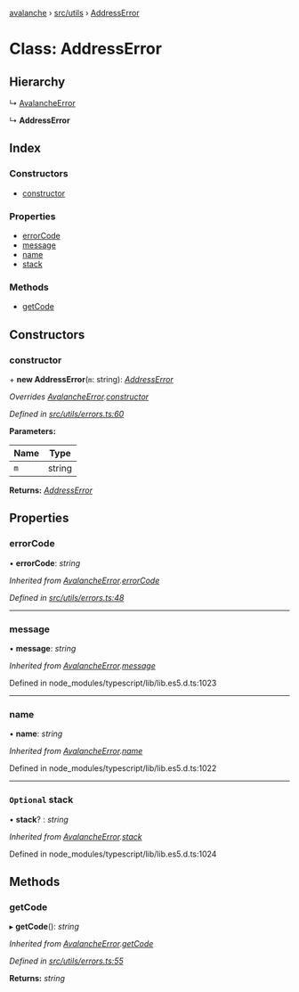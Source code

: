 [avalanche](../README.md) › [src/utils](../modules/src_utils.md) › [AddressError](src_utils.addresserror.md)

# Class: AddressError

## Hierarchy

  ↳ [AvalancheError](src_utils.avalancheerror.md)

  ↳ **AddressError**

## Index

### Constructors

* [constructor](src_utils.addresserror.md#constructor)

### Properties

* [errorCode](src_utils.addresserror.md#errorcode)
* [message](src_utils.addresserror.md#message)
* [name](src_utils.addresserror.md#name)
* [stack](src_utils.addresserror.md#optional-stack)

### Methods

* [getCode](src_utils.addresserror.md#getcode)

## Constructors

###  constructor

\+ **new AddressError**(`m`: string): *[AddressError](src_utils.addresserror.md)*

*Overrides [AvalancheError](src_utils.avalancheerror.md).[constructor](src_utils.avalancheerror.md#constructor)*

*Defined in [src/utils/errors.ts:60](https://github.com/ava-labs/avalanchejs/blob/5511161/src/utils/errors.ts#L60)*

**Parameters:**

Name | Type |
------ | ------ |
`m` | string |

**Returns:** *[AddressError](src_utils.addresserror.md)*

## Properties

###  errorCode

• **errorCode**: *string*

*Inherited from [AvalancheError](src_utils.avalancheerror.md).[errorCode](src_utils.avalancheerror.md#errorcode)*

*Defined in [src/utils/errors.ts:48](https://github.com/ava-labs/avalanchejs/blob/5511161/src/utils/errors.ts#L48)*

___

###  message

• **message**: *string*

*Inherited from [AvalancheError](src_utils.avalancheerror.md).[message](src_utils.avalancheerror.md#message)*

Defined in node_modules/typescript/lib/lib.es5.d.ts:1023

___

###  name

• **name**: *string*

*Inherited from [AvalancheError](src_utils.avalancheerror.md).[name](src_utils.avalancheerror.md#name)*

Defined in node_modules/typescript/lib/lib.es5.d.ts:1022

___

### `Optional` stack

• **stack**? : *string*

*Inherited from [AvalancheError](src_utils.avalancheerror.md).[stack](src_utils.avalancheerror.md#optional-stack)*

Defined in node_modules/typescript/lib/lib.es5.d.ts:1024

## Methods

###  getCode

▸ **getCode**(): *string*

*Inherited from [AvalancheError](src_utils.avalancheerror.md).[getCode](src_utils.avalancheerror.md#getcode)*

*Defined in [src/utils/errors.ts:55](https://github.com/ava-labs/avalanchejs/blob/5511161/src/utils/errors.ts#L55)*

**Returns:** *string*
